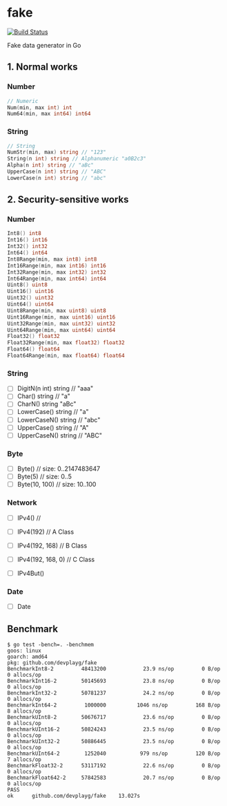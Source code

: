 # fake

[![Build Status](https://travis-ci.org/devplayg/fake.svg?branch=master)](https://travis-ci.org/devplayg/fake)

Fake data generator in Go

## 1. Normal works 

### Number

```go
// Numeric
Num(min, max int) int 
Num64(min, max int64) int64
```

### String

```go
// String
NumStr(min, max) string // "123"
String(n int) string // Alphanumeric "a0B2c3"  
Alpha(n int) string // "aBc"
UpperCase(n int) string // "ABC"
LowerCase(n int) string // "abc"
```

## 2. Security-sensitive works

### Number

```go
Int8() int8 
Int16() int16 
Int32() int32 
Int64() int64 
Int8Range(min, max int8) int8 
Int16Range(min, max int16) int16 
Int32Range(min, max int32) int32 
Int64Range(min, max int64) int64 
Uint8() uint8 
Uint16() uint16 
Uint32() uint32 
Uint64() uint64 
Uint8Range(min, max uint8) uint8 
Uint16Range(min, max uint16) uint16 
Uint32Range(min, max uint32) uint32 
Uint64Range(min, max uint64) uint64 
Float32() float32 
Float32Range(min, max float32) float32 
Float64() float64 
Float64Range(min, max float64) float64
``` 

### String

- [ ] DigitN(n int) string // "aaa"
- [ ] Char() string // "a"
- [ ] CharN() string "aBc"
- [ ] LowerCase() string // "a"
- [ ] LowerCaseN() string // "abc"
- [ ] UpperCase() string // "A"
- [ ] UpperCaseN() string // "ABC"

### Byte

- [ ] Byte() // size: 0..2147483647
- [ ] Byte(5) // size: 0..5
- [ ] Byte(10, 100) // size: 10..100

### Network

- [ ] IPv4() //
- [ ] IPv4(192) // A Class
- [ ] IPv4(192, 168) // B Class
- [ ] IPv4(192, 168, 0) // C Class
- [ ] IPv4But()


### Date

- [ ] Date

## Benchmark

    $ go test -bench=. -benchmem
    goos: linux
    goarch: amd64
    pkg: github.com/devplayg/fake
    BenchmarkInt8-2       	48413200	        23.9 ns/op	       0 B/op	       0 allocs/op
    BenchmarkInt16-2      	50145693	        23.8 ns/op	       0 B/op	       0 allocs/op
    BenchmarkInt32-2      	50781237	        24.2 ns/op	       0 B/op	       0 allocs/op
    BenchmarkInt64-2      	 1000000	      1046 ns/op	     168 B/op	       8 allocs/op
    BenchmarkUInt8-2      	50676717	        23.6 ns/op	       0 B/op	       0 allocs/op
    BenchmarkUInt16-2     	50824243	        23.5 ns/op	       0 B/op	       0 allocs/op
    BenchmarkUInt32-2     	50886445	        23.5 ns/op	       0 B/op	       0 allocs/op
    BenchmarkUInt64-2     	 1252040	       979 ns/op	     120 B/op	       7 allocs/op
    BenchmarkFloat32-2    	53117192	        22.6 ns/op	       0 B/op	       0 allocs/op
    BenchmarkFloat642-2   	57842583	        20.7 ns/op	       0 B/op	       0 allocs/op
    PASS
    ok  	github.com/devplayg/fake	13.027s